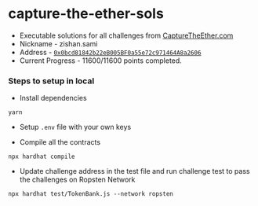 # capture-the-ether-sols
* Executable solutions for all challenges from [CaptureTheEther.com](https://capturetheether.com/)
* Nickname - zishan.sami
* Address - [`0x0bcd81842b22eB005BF0a55e72c971464A8a2606`](https://ropsten.etherscan.io/address/0x0bcd81842b22eb005bf0a55e72c971464a8a2606)
* Current Progress - 11600/11600 points completed.

### Steps to setup in local

* Install dependencies

```
yarn
```

* Setup `.env` file with your own keys

* Compile all the contracts
```
npx hardhat compile
```

* Update challenge address in the test file and run challenge test to pass the challenges on Ropsten Network
```
npx hardhat test/TokenBank.js --network ropsten
```